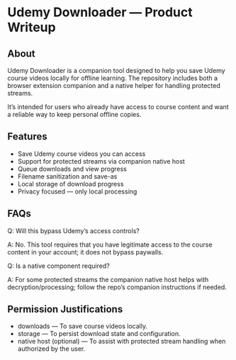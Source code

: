 # Udemy Downloader — Product Writeup

## About
Udemy Downloader is a companion tool designed to help you save Udemy course videos locally for offline learning. The repository includes both a browser extension companion and a native helper for handling protected streams.

It’s intended for users who already have access to course content and want a reliable way to keep personal offline copies.

## Features

- Save Udemy course videos you can access
- Support for protected streams via companion native host
- Queue downloads and view progress
- Filename sanitization and save-as
- Local storage of download progress
- Privacy focused — only local processing

## FAQs

Q: Will this bypass Udemy’s access controls?

A: No. This tool requires that you have legitimate access to the course content in your account; it does not bypass paywalls.

Q: Is a native component required?

A: For some protected streams the companion native host helps with decryption/processing; follow the repo’s companion instructions if needed.

## Permission Justifications

- downloads — To save course videos locally.
- storage — To persist download state and configuration.
- native host (optional) — To assist with protected stream handling when authorized by the user.
